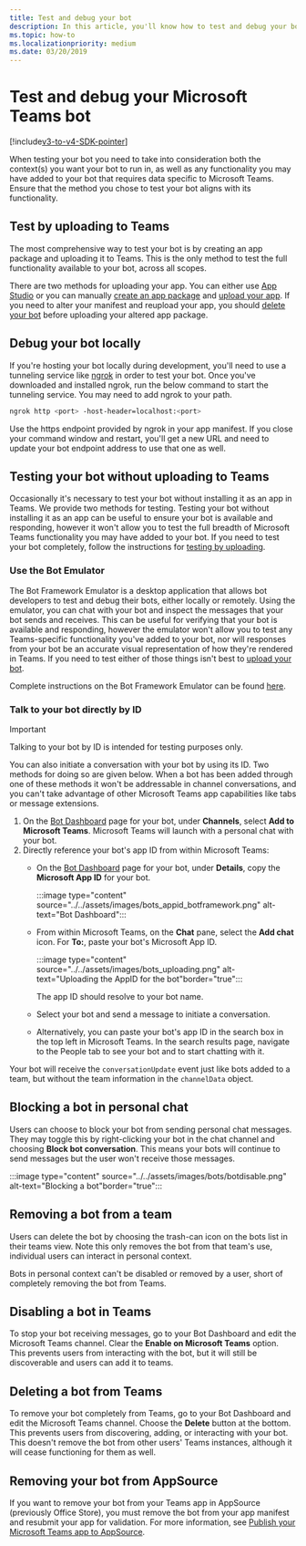 ```yaml
---
title: Test and debug your bot
description: In this article, you'll know how to test and debug your bots in Microsoft Teams and Test your bot without uploading to Teams
ms.topic: how-to
ms.localizationpriority: medium
ms.date: 03/20/2019
---
```

# Test and debug your Microsoft Teams bot

[!include[v3-to-v4-SDK-pointer](~/includes/v3-to-v4-pointer-bots.md)]

When testing your bot you need to take into consideration both the context(s) you want your bot to run in, as well as any functionality you may have added to your bot that requires data specific to Microsoft Teams. Ensure that the method you chose to test your bot aligns with its functionality.

## Test by uploading to Teams

The most comprehensive way to test your bot is by creating an app package and uploading it to Teams. This is the only method to test the full functionality available to your bot, across all scopes.

There are two methods for uploading your app. You can either use [App Studio](~/concepts/build-and-test/app-studio-overview.md) or you can manually [create an app package](~/concepts/build-and-test/apps-package.md) and [upload your app](~/concepts/deploy-and-publish/apps-upload.md). If you need to alter your manifest and reupload your app, you should [delete your bot](#deleting-a-bot-from-teams) before uploading your altered app package.

## Debug your bot locally

If you're hosting your bot locally during development, you'll need to use a tunneling service like [ngrok](https://ngrok.com/) in order to test your bot. Once you've downloaded and installed ngrok, run the below command to start the tunneling service. You may need to add ngrok to your path.

```bash
ngrok http <port> -host-header=localhost:<port>
```

Use the https endpoint provided by ngrok in your app manifest. If you close your command window and restart, you'll get a new URL and need to update your bot endpoint address to use that one as well.

## Testing your bot without uploading to Teams

Occasionally it's necessary to test your bot without installing it as an app in Teams. We provide two methods for testing. Testing your bot without installing it as an app can be useful to ensure your bot is available and responding, however it won't allow you to test the full breadth of Microsoft Teams functionality you may have added to your bot. If you need to test your bot completely, follow the instructions for [testing by uploading](#test-by-uploading-to-teams).

### Use the Bot Emulator

The Bot Framework Emulator is a desktop application that allows bot developers to test and debug their bots, either locally or remotely. Using the emulator, you can chat with your bot and inspect the messages that your bot sends and receives. This can be useful for verifying that your bot is available and responding, however the emulator won't allow you to test any Teams-specific functionality you've added to your bot, nor will responses from your bot be an accurate visual representation of how they're rendered in Teams. If you need to test either of those things isn't best to [upload your bot](#test-by-uploading-to-teams).

Complete instructions on the Bot Framework Emulator can be found [here](/azure/bot-service/bot-service-debug-emulator?view=azure-bot-service-4.0&preserve-view=true).

### Talk to your bot directly by ID

>[!Important]
>Talking to your bot by ID is intended for testing purposes only.

You can also initiate a conversation with your bot by using its ID. Two methods for doing so are given below. When a bot has been added through one of these methods it won't be addressable in channel conversations, and you can't take advantage of other Microsoft Teams app capabilities like tabs or message extensions.

1. On the [Bot Dashboard](https://dev.botframework.com/bots) page for your bot, under **Channels**, select **Add to Microsoft Teams**. Microsoft Teams will launch with a personal chat with your bot.
2. Directly reference your bot's app ID from within Microsoft Teams:
   * On the [Bot Dashboard](https://dev.botframework.com/bots) page for your bot, under **Details**, copy the **Microsoft App ID** for your bot.
  
      :::image type="content" source="../../assets/images/bots_appid_botframework.png" alt-text="Bot Dashboard":::
  
   * From within Microsoft Teams, on the **Chat** pane, select the **Add chat** icon. For **To:**, paste your bot's Microsoft App ID.
  
      :::image type="content" source="../../assets/images/bots_uploading.png" alt-text="Uploading the AppID for the bot"border="true":::

     The app ID should resolve to your bot name.

   * Select your bot and send a message to initiate a conversation.
   * Alternatively, you can paste your bot's app ID in the search box in the top left in Microsoft Teams. In the search results page, navigate to the People tab to see your bot and to start chatting with it.

Your bot will receive the `conversationUpdate` event just like bots added to a team, but without the team information in the `channelData` object.

## Blocking a bot in personal chat

Users can choose to block your bot from sending personal chat messages. They may toggle this by right-clicking your bot in the chat channel and choosing **Block bot conversation**. This means your bots will continue to send messages but the user won't receive those messages.

  :::image type="content" source="../../assets/images/bots/botdisable.png" alt-text="Blocking a bot"border="true":::

## Removing a bot from a team

Users can delete the bot by choosing the trash-can icon on the bots list in their teams view. Note this only removes the bot from that team's use, individual users can interact in personal context.

Bots in personal context can't be disabled or removed by a user, short of completely removing the bot from Teams.

## Disabling a bot in Teams

To stop your bot receiving messages, go to your Bot Dashboard and edit the Microsoft Teams channel. Clear the **Enable on Microsoft Teams** option. This prevents users from interacting with the bot, but it will still be discoverable and users can add it to teams.

## Deleting a bot from Teams

To remove your bot completely from Teams, go to your Bot Dashboard and edit the Microsoft Teams channel. Choose the **Delete** button at the bottom. This prevents users from discovering, adding, or interacting with your bot. This doesn't remove the bot from other users' Teams instances, although it will cease functioning for them as well.

## Removing your bot from AppSource

If you want to remove your bot from your Teams app in AppSource (previously Office Store), you must remove the bot from your app manifest and resubmit your app for validation. For more information, see [Publish your Microsoft Teams app to AppSource](~/concepts/deploy-and-publish/apps-publish.md).
